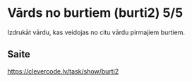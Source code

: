 # Vārds no burtiem (burti2) 5/5
Izdrukāt vārdu, kas veidojas no citu vārdu pirmajiem burtiem.
## Saite
https://clevercode.lv/task/show/burti2
